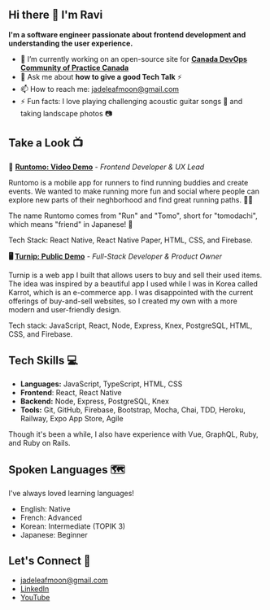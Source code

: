 ## Hi there 👋 I'm Ravi

**I'm a software engineer passionate about frontend development and understanding the user experience.**


- 🔭 I’m currently working on an open-source site for [**Canada DevOps Community of Practice Canada**](https://www.linkedin.com/company/canada-devops-community-of-practice/posts/?feedView=all)
- 💬 Ask me about **how to give a good Tech Talk** ⚡
- 📫 How to reach me: jadeleafmoon@gmail.com
- ⚡ Fun facts: I love playing challenging acoustic guitar songs 🎸 and taking landscape photos 📷

## Take a Look 📺

📱 **[Runtomo: Video Demo](https://youtu.be/ijyDfnP7na8)** - _Frontend Developer & UX Lead_

Runtomo is a mobile app for runners to find running buddies and create events. We wanted to make running more fun and social where people can explore new parts of their neghborhood and find great running paths. 🏃‍♀️

The name Runtomo comes from "Run" and "Tomo", short for "tomodachi", which means "friend" in Japanese! 🏃

Tech Stack: React Native, React Native Paper, HTML, CSS, and Firebase.

**🖥️ [Turnip: Public Demo](https://www.youtube.com/live/jLNM3GcS53U?feature=share&t=975)** - _Full-Stack Developer & Product Owner_

Turnip is a web app I built that allows users to buy and sell their used items. The idea was inspired by a beautiful app I used while I was in Korea called Karrot, which is an e-commerce app. I was disappointed with the current offerings of buy-and-sell websites, so I created my own with a more modern and user-friendly design.

Tech stack: JavaScript, React, Node, Express, Knex, PostgreSQL, HTML, CSS, and Firebase.

## Tech Skills 💻

- **Languages:** JavaScript, TypeScript, HTML, CSS
- **Frontend**: React, React Native
- **Backend:** Node, Express, PostgreSQL, Knex
- **Tools:** Git, GitHub, Firebase, Bootstrap, Mocha, Chai, TDD, Heroku, Railway, Expo App Store, Agile

Though it's been a while, I also have experience with Vue, GraphQL, Ruby, and Ruby on Rails.

## Spoken Languages 🗺️

I've always loved learning languages! 
- English: Native
- French: Advanced
- Korean: Intermediate (TOPIK 3)
- Japanese: Beginner

## Let's Connect 👋
- jadeleafmoon@gmail.com
- [LinkedIn](linkedin.com/in/ravikalsi/)
- [YouTube](https://www.youtube.com/watch?v=ijyDfnP7na8) 

